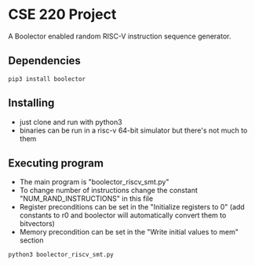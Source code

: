 # CSE 220 Project

A Boolector enabled random RISC-V instruction sequence generator.

## Dependencies

```
pip3 install boolector
```

## Installing

* just clone and run with python3
* binaries can be run in a risc-v 64-bit simulator but there's not much to them

## Executing program

* The main program is "boolector_riscv_smt.py"
* To change number of instructions change the constant "NUM_RAND_INSTRUCTIONS" in this file
* Register preconditions can be set in the "Initialize registers to 0" (add constants to r0 and boolector will automatically convert them to bitvectors)
* Memory precondition can be set in the "Write initial values to mem" section
```
python3 boolector_riscv_smt.py
```